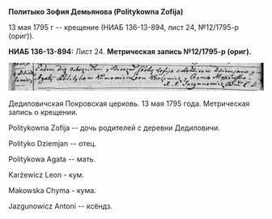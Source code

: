 **Политыко Зофия Демьянова (Politykowna Zofija)**

13 мая 1795 г -- крещение (НИАБ 136-13-894, лист 24, №12/1795-р (ориг)).

**НИАБ 136-13-894:** Лист 24. **Метрическая запись №12/1795-р (ориг).**

![](./media/668bd0e0c81bd299fdc679f4f7fa6d65c286ee63.png)

Дедиловичская Покровская церковь. 13 мая 1795 года. Метрическая запись о
крещении.

Politykowna Zofija -- дочь родителей с деревни Дедиловичи.

Polityko Dziemjan -- отец.

Politykowa Agata -- мать.

Karżewicz Leon - кум.

Makowska Chyma - кума.

Jazgunowicz Antoni -- ксёндз.
